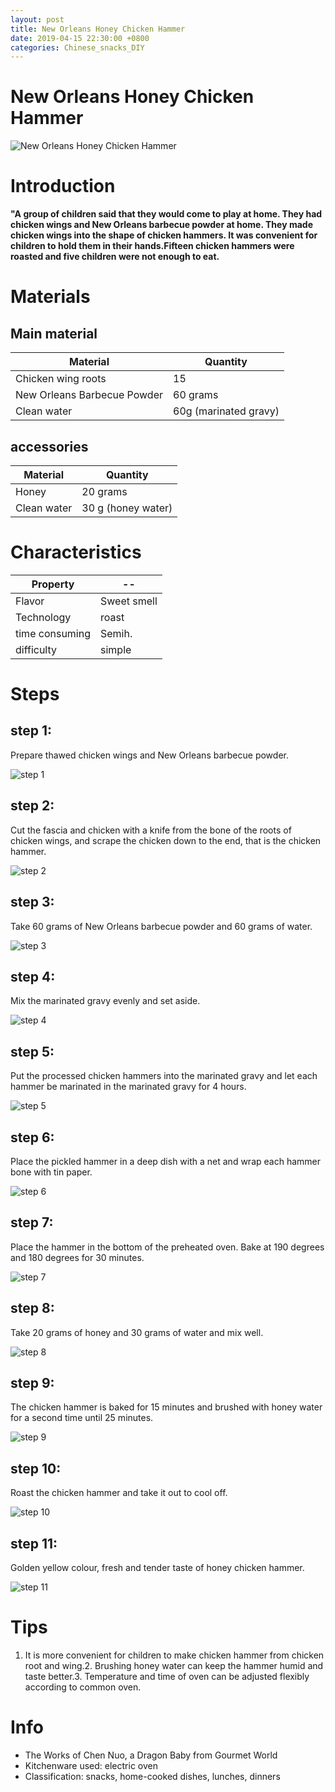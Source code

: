 ```yaml
---
layout: post
title: New Orleans Honey Chicken Hammer
date: 2019-04-15 22:30:00 +0800
categories: Chinese_snacks_DIY
---
```


# New Orleans Honey Chicken Hammer

![New Orleans Honey Chicken Hammer]({{site.baseurl}}/img/397243/397243.jpg)

# Introduction

**"A group of children said that they would come to play at home. They had chicken wings and New Orleans barbecue powder at home. They made chicken wings into the shape of chicken hammers. It was convenient for children to hold them in their hands.Fifteen chicken hammers were roasted and five children were not enough to eat.**

# Materials


## Main material

Material|Quantity
--|--
Chicken wing roots|15
New Orleans Barbecue Powder|60 grams
Clean water|60g (marinated gravy)

## accessories

Material|Quantity
--|--
Honey|20 grams
Clean water|30 g (honey water)

# Characteristics

Property|--
--|--
Flavor|Sweet smell
Technology|roast
time consuming|Semih.
difficulty|simple

# Steps

## step 1:

Prepare thawed chicken wings and New Orleans barbecue powder.

![step 1]({{site.baseurl}}/img/397243/1.jpg)

## step 2:

Cut the fascia and chicken with a knife from the bone of the roots of chicken wings, and scrape the chicken down to the end, that is the chicken hammer.

![step 2]({{site.baseurl}}/img/397243/2.jpg)

## step 3:

Take 60 grams of New Orleans barbecue powder and 60 grams of water.

![step 3]({{site.baseurl}}/img/397243/3.jpg)

## step 4:

Mix the marinated gravy evenly and set aside.

![step 4]({{site.baseurl}}/img/397243/4.jpg)

## step 5:

Put the processed chicken hammers into the marinated gravy and let each hammer be marinated in the marinated gravy for 4 hours.

![step 5]({{site.baseurl}}/img/397243/5.jpg)

## step 6:

Place the pickled hammer in a deep dish with a net and wrap each hammer bone with tin paper.

![step 6]({{site.baseurl}}/img/397243/6.jpg)

## step 7:

Place the hammer in the bottom of the preheated oven. Bake at 190 degrees and 180 degrees for 30 minutes.

![step 7]({{site.baseurl}}/img/397243/7.jpg)

## step 8:

Take 20 grams of honey and 30 grams of water and mix well.

![step 8]({{site.baseurl}}/img/397243/8.jpg)

## step 9:

The chicken hammer is baked for 15 minutes and brushed with honey water for a second time until 25 minutes.

![step 9]({{site.baseurl}}/img/397243/9.jpg)

## step 10:

Roast the chicken hammer and take it out to cool off.

![step 10]({{site.baseurl}}/img/397243/10.jpg)

## step 11:

Golden yellow colour, fresh and tender taste of honey chicken hammer.

![step 11]({{site.baseurl}}/img/397243/11.jpg)

# Tips

1. It is more convenient for children to make chicken hammer from chicken root and wing.2. Brushing honey water can keep the hammer humid and taste better.3. Temperature and time of oven can be adjusted flexibly according to common oven.

# Info

- The Works of Chen Nuo, a Dragon Baby from Gourmet World
- Kitchenware used: electric oven
- Classification: snacks, home-cooked dishes, lunches, dinners